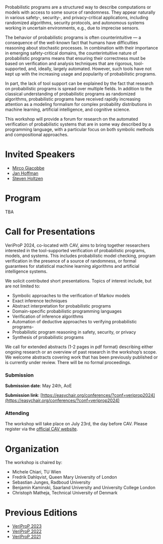 Probabilistic programs are a structured way to describe computations or models with access to some source of randomness. They appear naturally in various safety-, security-, and privacy-critical applications, including randomized algorithms, security protocols, and autonomous systems working in uncertain environments, e.g., due to imprecise sensors. 

The behavior of probabilistic programs is often counterintuitive — a consequence of the well-known fact that humans have difficulties reasoning about stochastic processes. In combination with their importance in emerging safety-critical domains, the counterintuitive nature of probabilistic programs means that ensuring their correctness must be based on verification and analysis techniques that are rigorous, tool-supported, and, ideally, largely automated. However, such tools have not kept up with the increasing usage and popularity of probabilistic programs.

In part, the lack of tool support can be explained by the fact that research on probabilistic programs is spread over multiple fields. In addition to the classical understanding of probabilistic programs as randomized algorithms, probabilistic programs have received rapidly increasing attention as a modeling formalism for complex probability distributions in machine learning, artificial intelligence, and cognitive science.

This workshop will provide a forum for research on the automated verification of probabilistic systems that are in some way described by a programming language, with a particular focus on both symbolic methods and compositional approaches.

# Invited Speakers

- [Mirco Giacobbe](https://mircogiacobbe.github.io) 
- [Jan Hoffman](https://www.cs.cmu.edu/~janh/)
- [Steven Holtzen](https://www.khoury.northeastern.edu/home/sholtzen/)


# Program

TBA


# Call for Presentations

VeriProP 2024, co-located with CAV, aims to bring together researchers interested in the tool-supported verification of probabilistic programs, models, and systems. This includes probabilistic model checking, program verification in the presence of a source of randomness, or formal guarantees for statistical machine learning algorithms and artificial intelligence systems.

We solicit contributed short presentations. Topics of interest include, but are not limited to:

- Symbolic approaches to the verification of Markov models
- Exact inference techniques
- Abstract interpretation for probabilistic programs
- Domain-specific probabilistic programming languages
- Verification of inference algorithms
- Automation of deductive approaches to verifying probabilistic programs-
- Probabilistic program reasoning in safety, security, or privacy
- Synthesis of probabilistic programs

We call for extended abstracts (1-2 pages in pdf format) describing either ongoing research or an overview of past research in the workshop’s scope. We welcome abstracts covering work that has been previously published or is currently under review. There will be no formal proceedings.


### Submission

**Submission date**: May 24th, AoE

**Submission link**: [https://easychair.org/conferences/?conf=veriprop2024](https://easychair.org/conferences/?conf=veriprop2024)

### Attending

The workshop will take place on July 23rd, the day before CAV. Please register via the [official CAV website](http://www.i-cav.org/2024/).


# Organization

The workshop is chaired by:

- Michele Chiari, TU Wien
- Fredrik Dahlqvist, Queen Mary University of London
- Sebastian Junges, Radboud University
- Benjamin Kaminski, Saarland University and University College London
- Christoph Matheja, Technical University of Denmark

# Previous Editions
- [VeriProP 2023](https://veriprop.github.io/2023/)
- [VeriProP 2022](https://veriprop.github.io/2022/)
- [VeriProP 2021](https://veriprop.github.io/2021/)
